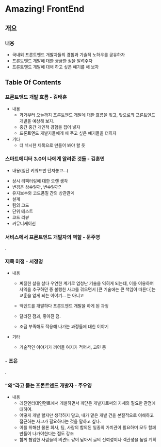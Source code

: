 # Amazing! FrontEnd

## 개요
### 내용
* 국내외 프론트엔드 개발자들의 경험과 기술적 노하우를 공유하자
* 프론트엔드 개발에 대한 궁금한 점을 알려주자
* 프론트엔드 개발에 대해 하고 싶은 얘기를 해 보자

## Table Of Contents
### 프론트엔드 개발 흐름 - 김태훈
* 내용
  - 과거부터 오늘까지 프론트엔드 개발에 대한 흐름을 짚고, 앞으로의 프론트엔드 개발을 예상해 보자.
  - 중간 중간 개인적 경험을 집어 넣자
  - 프론트엔드 개발자들에게 해 주고 싶은 얘기들을 더하자
* 기타
  - 더 섹시한 제목으로 만들어 봐야 할 듯

### 스마트에디터 3.0이 나에게 알려준 것들 - 김훈민
* 내용(일단 키워드만 던져놓고...)
- 상시 리팩터링에 대한 오랜 생각
- 변경은 상수일까, 변수일까?
- 유지보수와 코드품질 간의 상관관계
- 설계
- 팀의 코드
- 단위 테스트
- 코드 리뷰
- 커뮤니케이션

### 서비스에서 프론트엔드 개발자의 역할 - 문주영

.

### 제목 미정 - 서정명
* 내용
  - 찌질한 삶을 살다 우연한 계기로 엄청난 기술을 익히게 되는데, 이를 이용하여 사익을 추구하던 중 불행한 사고를 겪으면서 [큰 기술에는 큰 책임이 따른다]는 교훈을 얻게 되는 이야기... 는 아니고

  - 백엔드를 개발하다 프론트엔드 개발을 하게 된 과정
  - 달라진 점과, 좋아진 점.
  - 조금 부족해도 적응해 나가는 과정들에 대한 이야기

* 기타
  - 기술적인 이야기가 끼어들 여지가 적어서, 고민 중

### - 조은

.

### "왜"라고 묻는 프론트엔드 개발자 - 주우영

* 내용
  - 레진엔터테인먼트에서 개발하면서 깨닫은 개발자로써의 자세와 필요한 관점에 대하여.
  - 어떻게 개발 할지만 생각하지 말고, 내가 맡은 개발 건을 본질적으로 이해하고 접근하는 사고가 필요하다는 것을 말하고 싶다.
  - 이를 위해선 물론 회사, 팀, 사람의 합의된 일종의 가치관이 필요하며 모두 함께 만들어 나가야한다는 점도 강조
  - 함께 협업한 사람들의 의견도 같이 담아서 글의 신뢰성이나 객관성을 높일 계획
